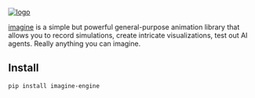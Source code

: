 [![logo](https://i.ibb.co/BKkwq2c/imagine-logo.png)](https://imagine-engine.netlify.app)

[imagine](https://imagine-engine.netlify.app) is a simple but powerful general-purpose animation library that allows you to record simulations, create intricate visualizations, test out AI agents. Really anything you can imagine.

## Install
```sh
pip install imagine-engine
```